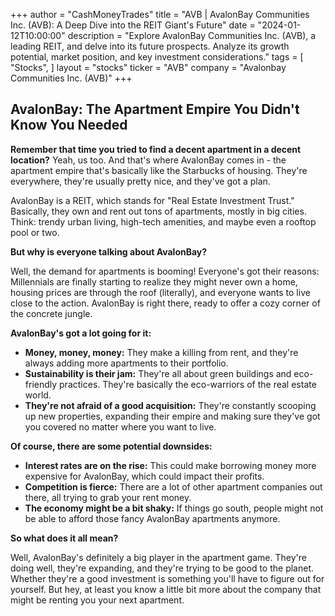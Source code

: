+++
author = "CashMoneyTrades"
title = "AVB |  AvalonBay Communities Inc. (AVB): A Deep Dive into the REIT Giant's Future"
date = "2024-01-12T10:00:00"
description = "Explore AvalonBay Communities Inc. (AVB), a leading REIT, and delve into its future prospects. Analyze its growth potential, market position, and key investment considerations."
tags = [
"Stocks",
]
layout = "stocks"
ticker = "AVB"
company = "Avalonbay Communities Inc. (AVB)"
+++
        


## AvalonBay: The Apartment Empire You Didn't Know You Needed

**Remember that time you tried to find a decent apartment in a decent location?** Yeah, us too.  And that's where AvalonBay comes in - the apartment empire that's basically like the Starbucks of housing.  They're everywhere, they're usually pretty nice, and they've got a plan.

AvalonBay is a REIT, which stands for "Real Estate Investment Trust." Basically, they own and rent out tons of apartments, mostly in big cities. Think: trendy urban living, high-tech amenities, and maybe even a rooftop pool or two.  

**But why is everyone talking about AvalonBay?**  

Well, the demand for apartments is booming!  Everyone's got their reasons: Millennials are finally starting to realize they might never own a home, housing prices are through the roof (literally), and everyone wants to live close to the action.  AvalonBay is right there, ready to offer a cozy corner of the concrete jungle.

**AvalonBay's got a lot going for it:**

* **Money, money, money:** They make a killing from rent, and they're always adding more apartments to their portfolio. 
* **Sustainability is their jam:** They're all about green buildings and eco-friendly practices.  They're basically the eco-warriors of the real estate world.
* **They're not afraid of a good acquisition:**  They're constantly scooping up new properties, expanding their empire and making sure they've got you covered no matter where you want to live.

**Of course, there are some potential downsides:**

* **Interest rates are on the rise:**  This could make borrowing money more expensive for AvalonBay, which could impact their profits.
* **Competition is fierce:**  There are a lot of other apartment companies out there, all trying to grab your rent money. 
* **The economy might be a bit shaky:**  If things go south, people might not be able to afford those fancy AvalonBay apartments anymore.

**So what does it all mean?**

Well, AvalonBay's definitely a big player in the apartment game. They're doing well, they're expanding, and they're trying to be good to the planet.  Whether they're a good investment is something you'll have to figure out for yourself.  But hey, at least you know a little bit more about the company that might be renting you your next apartment. 

        